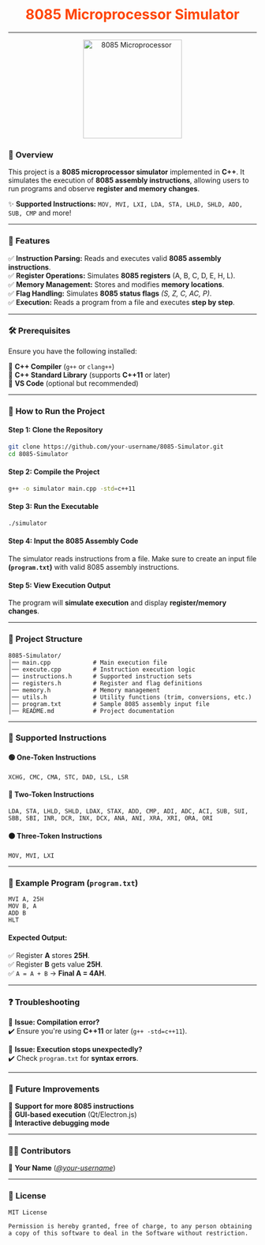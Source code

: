 <h1 align="center" style="color:#ff4500;">8085 Microprocessor Simulator</h1>

---

<p align="center">
  <img src="https://upload.wikimedia.org/wikipedia/commons/thumb/2/22/Intel_8085.jpg/250px-Intel_8085.jpg" alt="8085 Microprocessor" width="200"/>
</p>

### 📌 **Overview**

This project is a **8085 microprocessor simulator** implemented in **C++**. It simulates the execution of **8085 assembly instructions**, allowing users to run programs and observe **register and memory changes**.

✨ **Supported Instructions:** `MOV, MVI, LXI, LDA, STA, LHLD, SHLD, ADD, SUB, CMP` and more!

---

### 🎯 **Features**

✅ **Instruction Parsing:** Reads and executes valid **8085 assembly instructions**.<br>
✅ **Register Operations:** Simulates **8085 registers** (A, B, C, D, E, H, L).<br>
✅ **Memory Management:** Stores and modifies **memory locations**.<br>
✅ **Flag Handling:** Simulates **8085 status flags** *(S, Z, C, AC, P)*.<br>
✅ **Execution:** Reads a program from a file and executes **step by step**.<br>

---

### 🛠️ **Prerequisites**

Ensure you have the following installed:

🔹 **C++ Compiler** (`g++` or `clang++`)<br>
🔹 **C++ Standard Library** (supports **C++11** or later)<br>
🔹 **VS Code** (optional but recommended)<br>

---

### 🚀 **How to Run the Project**

#### **Step 1: Clone the Repository**
```bash
git clone https://github.com/your-username/8085-Simulator.git
cd 8085-Simulator
```

#### **Step 2: Compile the Project**
```bash
g++ -o simulator main.cpp -std=c++11
```

#### **Step 3: Run the Executable**
```bash
./simulator
```

#### **Step 4: Input the 8085 Assembly Code**
The simulator reads instructions from a file. Make sure to create an input file **(`program.txt`)** with valid 8085 assembly instructions.

#### **Step 5: View Execution Output**
The program will **simulate execution** and display **register/memory changes**.

---

### 📂 **Project Structure**
```plaintext
8085-Simulator/
│── main.cpp            # Main execution file
│── execute.cpp         # Instruction execution logic
│── instructions.h      # Supported instruction sets
│── registers.h         # Register and flag definitions
│── memory.h            # Memory management
│── utils.h             # Utility functions (trim, conversions, etc.)
│── program.txt         # Sample 8085 assembly input file
│── README.md           # Project documentation
```

---

### 💾 **Supported Instructions**

#### **🟢 One-Token Instructions**
`XCHG, CMC, CMA, STC, DAD, LSL, LSR`

#### **🔵 Two-Token Instructions**
`LDA, STA, LHLD, SHLD, LDAX, STAX, ADD, CMP, ADI, ADC, ACI, SUB, SUI, SBB, SBI, INR, DCR, INX, DCX, ANA, ANI, XRA, XRI, ORA, ORI`

#### **🟠 Three-Token Instructions**
`MOV, MVI, LXI`

---

### 📝 **Example Program (`program.txt`)**
```assembly
MVI A, 25H
MOV B, A
ADD B
HLT
```

#### **Expected Output:**
✅ Register **A** stores **25H**.<br>
✅ Register **B** gets value **25H**.<br>
✅ `A = A + B` → **Final A = 4AH**.<br>

---

### ❓ **Troubleshooting**

🔸 **Issue: Compilation error?**<br>
✔️ Ensure you're using **C++11** or later (`g++ -std=c++11`).<br>

🔸 **Issue: Execution stops unexpectedly?**<br>
✔️ Check `program.txt` for **syntax errors**.<br>

---

### 🚀 **Future Improvements**

🔹 **Support for more 8085 instructions**<br>
🔹 **GUI-based execution** (Qt/Electron.js)<br>
🔹 **Interactive debugging mode**<br>

---

### 👨‍💻 **Contributors**
📌 **Your Name** (*[@your-username](https://github.com/your-username)*)

---

### 📜 **License**
```plaintext
MIT License

Permission is hereby granted, free of charge, to any person obtaining a copy of this software to deal in the Software without restriction.
